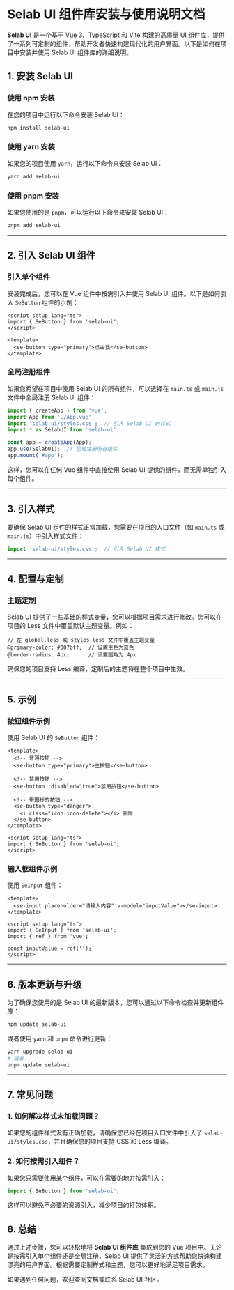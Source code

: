 # Selab UI 组件库安装与使用说明文档

**Selab UI** 是一个基于 Vue 3、TypeScript 和 Vite 构建的高质量 UI 组件库，提供了一系列可定制的组件，帮助开发者快速构建现代化的用户界面。以下是如何在项目中安装并使用 Selab UI 组件库的详细说明。

## 1. 安装 Selab UI

### 使用 npm 安装

在您的项目中运行以下命令安装 Selab UI：

```bash
npm install selab-ui
```

### 使用 yarn 安装

如果您的项目使用 `yarn`，运行以下命令来安装 Selab UI：

```bash
yarn add selab-ui
```

### 使用 pnpm 安装

如果您使用的是 `pnpm`，可以运行以下命令来安装 Selab UI：

```bash
pnpm add selab-ui
```

---

## 2. 引入 Selab UI 组件

### 引入单个组件

安装完成后，您可以在 Vue 组件中按需引入并使用 Selab UI 组件。以下是如何引入 `SeButton` 组件的示例：

```vue
<script setup lang="ts">
import { SeButton } from 'selab-ui';
</script>

<template>
  <se-button type="primary">点击我</se-button>
</template>
```

### 全局注册组件

如果您希望在项目中使用 Selab UI 的所有组件，可以选择在 `main.ts` 或 `main.js` 文件中全局注册 Selab UI 组件：

```javascript
import { createApp } from 'vue';
import App from './App.vue';
import 'selab-ui/styles.css';  // 引入 Selab UI 的样式
import * as SelabUI from 'selab-ui';

const app = createApp(App);
app.use(SelabUI);  // 全局注册所有组件
app.mount('#app');
```

这样，您可以在任何 Vue 组件中直接使用 Selab UI 提供的组件，而无需单独引入每个组件。

---

## 3. 引入样式

要确保 Selab UI 组件的样式正常加载，您需要在项目的入口文件（如 `main.ts` 或 `main.js`）中引入样式文件：

```javascript
import 'selab-ui/styles.css';  // 引入 Selab UI 样式
```

---

## 4. 配置与定制

### 主题定制

Selab UI 提供了一些基础的样式变量，您可以根据项目需求进行修改。您可以在项目的 Less 文件中覆盖默认主题变量。例如：

```less
// 在 global.less 或 styles.less 文件中覆盖主题变量
@primary-color: #007bff;  // 设置主色为蓝色
@border-radius: 4px;      // 设置圆角为 4px
```

确保您的项目支持 Less 编译，定制后的主题将在整个项目中生效。

---

## 5. 示例

### 按钮组件示例

使用 Selab UI 的 `SeButton` 组件：

```vue
<template>
  <!-- 普通按钮 -->
  <se-button type="primary">主按钮</se-button>
  
  <!-- 禁用按钮 -->
  <se-button :disabled="true">禁用按钮</se-button>
  
  <!-- 带图标的按钮 -->
  <se-button type="danger">
    <i class="icon icon-delete"></i> 删除
  </se-button>
</template>

<script setup lang="ts">
import { SeButton } from 'selab-ui';
</script>
```

### 输入框组件示例

使用 `SeInput` 组件：

```vue
<template>
  <se-input placeholder="请输入内容" v-model="inputValue"></se-input>
</template>

<script setup lang="ts">
import { SeInput } from 'selab-ui';
import { ref } from 'vue';

const inputValue = ref('');
</script>
```

---

## 6. 版本更新与升级

为了确保您使用的是 Selab UI 的最新版本，您可以通过以下命令检查并更新组件库：

```bash
npm update selab-ui
```

或者使用 `yarn` 和 `pnpm` 命令进行更新：

```bash
yarn upgrade selab-ui
# 或者
pnpm update selab-ui
```

---

## 7. 常见问题

### 1. 如何解决样式未加载问题？

如果您的组件样式没有正确加载，请确保您已经在项目入口文件中引入了 `selab-ui/styles.css`，并且确保您的项目支持 CSS 和 Less 编译。

### 2. 如何按需引入组件？

如果您只需要使用某个组件，可以在需要的地方按需引入：

```javascript
import { SeButton } from 'selab-ui';
```

这样可以避免不必要的资源引入，减少项目的打包体积。

## 8. 总结

通过上述步骤，您可以轻松地将 **Selab UI 组件库** 集成到您的 Vue 项目中。无论是按需引入单个组件还是全局注册，Selab UI 提供了灵活的方式帮助您快速构建漂亮的用户界面。根据需要定制样式和主题，您可以更好地满足项目需求。

如果遇到任何问题，欢迎查阅文档或联系 Selab UI 社区。
